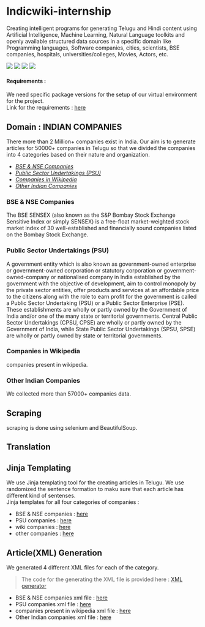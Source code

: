 # Indicwiki-internship
Creating intelligent programs for generating Telugu and Hindi content using Artificial Intelligence, Machine Learning, Natural Language toolkits and openly available structured data sources in a specific domain like Programming languages, Software companies, cities, scientists, BSE companies, hospitals, universities/colleges, Movies, Actors, etc.


![](https://img.shields.io/badge/python-%20v3.7.3-blue)
![](https://img.shields.io/badge/selenium-v4.1.5%20web%20scraping-lightgrey)
![](https://img.shields.io/badge/deep--translator-v1.8.3%20en%20--%3E%20te-blue)
![](https://img.shields.io/badge/Jinja-templating-red)

#### Requirements : 
We need specific package versions for the setup of our virtual environment for the project.</br>
Link for the requirements : [here](https://github.com/vardhan-siramdasu/Indicwiki-internship/blob/main/requirements.txt)

## Domain : INDIAN COMPANIES
There more than 2 Million+ companies exist in India. Our aim is to generate articles for 50000+ companies in Telugu so that we divided the companies into 4 categories based on their nature and organization. 

* [*BSE & NSE Companies*](#bsense)
* [*Public Sector Undertakings (PSU)*](#psu)
* [*Companies in Wikipedia*](#wiki)
* [*Other Indian Companies*](#60k)

<div id='bsense'></div>

### BSE & NSE Companies
The BSE SENSEX (also known as the S&P Bombay Stock Exchange Sensitive Index or simply SENSEX) is a free-float market-weighted stock market index of 30 well-established and financially sound companies listed on the Bombay Stock Exchange.

<div id='psu'></div>

### Public Sector Undertakings (PSU)
A government entity which is also known as government-owned enterprise or government-owned corporation or statutory corporation or government-owned-company or nationalised company in India established by the government with the objective of development, aim to control monopoly by the private sector entities, offer products and services at an affordable price to the citizens along with the role to earn profit for the government is called a Public Sector Undertaking (PSU) or a Public Sector Enterprise (PSE). These establishments are wholly or partly owned by the Government of India and/or one of the many state or territorial governments. Central Public Sector Undertakings (CPSU, CPSE) are wholly or partly owned by the Government of India, while State Public Sector Undertakings (SPSU, SPSE) are wholly or partly owned by state or territorial governments.

<div id='wiki'></div>

### Companies in Wikipedia
companies present in wikipedia.

<div id='60k'></div>

### Other Indian Companies
We collected more than 57000+ companies data. 

## Scraping
scraping is done using selenium and BeautifulSoup.

## Translation

## Jinja Templating
We use Jinja templating tool for the creating articles in Telugu. We use randomized the sentence formation to maku sure that each article has different kind of sentenses.</br>
Jinja templates for all four categories of companies :
* BSE & NSE companies : [here](https://github.com/vardhan-siramdasu/Indicwiki-internship/blob/main/indian%20companies%20bse%20nse/templates/company.j2)
* PSU companies : [here](https://github.com/vardhan-siramdasu/Indicwiki-internship/blob/main/templates/PSU_companies.j2)
* wiki companies : [here](https://github.com/vardhan-siramdasu/Indicwiki-internship/blob/main/Wiki%20companies/Templates/introduction.j2)
* other companies : [here](https://github.com/vardhan-siramdasu/Indicwiki-internship/blob/main/templates/remaining%20Indian%20companies.j2)



## Article(XML) Generation
We generated 4 different XML files for each of the category.</br>
> The code for the generating the XML file is provided here : [XML generator](https://github.com/vardhan-siramdasu/Indicwiki-internship/blob/main/XMLgen.ipynb)
* BSE & NSE companies xml file : [here](https://github.com/vardhan-siramdasu/Indicwiki-internship/blob/main/indian%20companies%20bse%20nse/xml%20files/final_wiki_company.xml)
* PSU companies xml file : [here](https://github.com/vardhan-siramdasu/Indicwiki-internship/blob/main/XML%20files/PSU_all.xml)
* companies present in wikipedia xml file : [here](https://github.com/vardhan-siramdasu/Indicwiki-internship/blob/main/Wiki%20companies/XML%20files/company_full.xml)
* Other Indian companies xml file : [here]()

